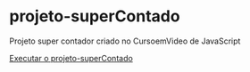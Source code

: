 # projeto-superContado
 Projeto super contador criado no CursoemVideo de JavaScript

 <a href="https://vitorfidelis.github.io/projeto-superContado/">Executar o projeto-superContado</a>